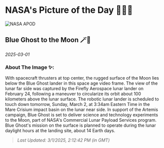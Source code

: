 
# NASA's Picture of the Day 🧑‍🚀💫

  ![NASA APOD](https://apod.nasa.gov/apod/image/2503/BlueGhost_lunar1067.jpg)
  
  ## Blue Ghost to the Moon 🪄🌌
  
  _2025-03-01_
  
  ### About The Image ✨: 
  
  With spacecraft thrusters at top center, the rugged surface of the Moon lies below the Blue Ghost lander in this space age video frame. The view of the lunar far side was captured by the Firefly Aerospace lunar lander on February 24, following a maneuver to circularize its orbit about 100 kilometers above the lunar surface. The robotic lunar lander is scheduled to touch down tomorrow, Sunday, March 2, at 3:34am Eastern Time in the Mare Crisium impact basin on the lunar near side. In support of the Artemis campaign, Blue Ghost is set to deliver science and technology experiments to the Moon, part of NASA's Commercial Lunar Payload Services program. Blue Ghost's mission on the surface is planned to operate during the lunar daylight hours at the landing site, about 14 Earth days.
  
  
  
  > _Last Updated: 3/1/2025, 2:12:42 PM (in GMT)_
  